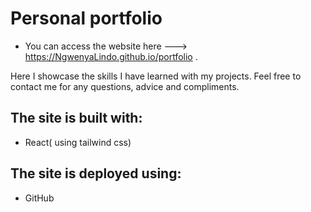 # Personal portfolio
- You can access the website here ---> https://NgwenyaLindo.github.io/portfolio .

Here I showcase the skills I have learned with my projects. Feel free to contact me for any questions, advice and compliments.

## The site is built with:

* React( using tailwind css)

## The site is deployed using:

* GitHub
